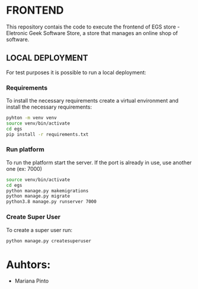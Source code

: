 # FRONTEND

This repository contais the code to execute the frontend of EGS store - Eletronic Geek Software Store, a store that manages an online shop of software.

## LOCAL DEPLOYMENT

For test purposes it is possible to run a local deployment:

### Requirements
To install the necessary requirements create a virtual environment and install the necessary requirements:

```bash
pyhton -m venv venv
source venv/bin/activate
cd egs
pip install -r requirements.txt
```


### Run platform
To run the platform start the server. If the port is already in use, use another one (ex: 7000)

```bash
source venv/bin/activate
cd egs
python manage.py makemigrations
python manage.py migrate
python3.8 manage.py runserver 7000
```

### Create Super User
To create a super user run:

```bash
python manage.py createsuperuser
```

# Auhtors:
- Mariana Pinto

